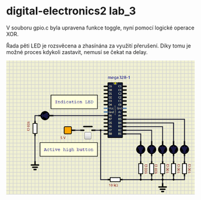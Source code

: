 # digital-electronics2 lab_3

V souboru gpio.c byla upravena funkce toggle, nyní pomocí logické operace XOR.

Řada pěti LED je rozsvěcena a zhasínána za využití přerušení. Díky tomu je možné proces kdykoli zastavit, nemusí se čekat na delay.

   ![schema](sch.png)